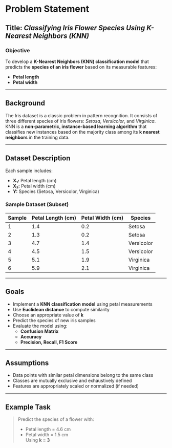 # Problem Statement

## Title: *Classifying Iris Flower Species Using K-Nearest Neighbors (KNN)*

### Objective

To develop a **K-Nearest Neighbors (KNN) classification model** that predicts the **species of an iris flower** based on its measurable features:
- **Petal length**
- **Petal width**

---

## Background

The Iris dataset is a classic problem in pattern recognition. It consists of three different species of iris flowers: *Setosa*, *Versicolor*, and *Virginica*. KNN is a **non-parametric, instance-based learning algorithm** that classifies new instances based on the majority class among its **k nearest neighbors** in the training data.

---

## Dataset Description

Each sample includes:

- **X₁:** Petal length (cm)  
- **X₂:** Petal width (cm)  
- **Y:** Species (Setosa, Versicolor, Virginica)

### Sample Dataset (Subset)

| Sample | Petal Length (cm) | Petal Width (cm) | Species     |
|--------|--------------------|------------------|-------------|
| 1      | 1.4                | 0.2              | Setosa      |
| 2      | 1.3                | 0.2              | Setosa      |
| 3      | 4.7                | 1.4              | Versicolor  |
| 4      | 4.5                | 1.5              | Versicolor  |
| 5      | 5.1                | 1.9              | Virginica   |
| 6      | 5.9                | 2.1              | Virginica   |

---

## Goals

- Implement a **KNN classification model** using petal measurements
- Use **Euclidean distance** to compute similarity
- Choose an appropriate value of **k**
- Predict the species of new iris samples
- Evaluate the model using:
  - **Confusion Matrix**
  - **Accuracy**
  - **Precision, Recall, F1 Score**

---

## Assumptions

- Data points with similar petal dimensions belong to the same class
- Classes are mutually exclusive and exhaustively defined
- Features are appropriately scaled or normalized (if needed)

---

## Example Task

> Predict the species of a flower with:
> - Petal length = 4.6 cm  
> - Petal width = 1.5 cm  
> Using **k = 3**
